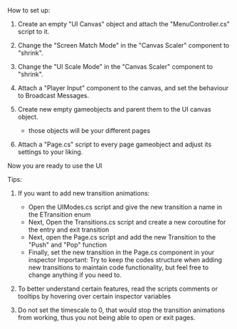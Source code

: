 How to set up:
1. Create an empty "UI Canvas" object and attach the "MenuController.cs" script to it.

2. Change the "Screen Match Mode" in the "Canvas Scaler" component to "shrink".
3. Change the "UI Scale Mode" in the "Canvas Scaler" component to "shrink".

4. Attach a "Player Input" component to the canvas, and set the behaviour to Broadcast Messages.

5. Create new empty gameobjects and parent them to the UI canvas object.
	- those objects will be your different pages

6. Attach a "Page.cs" script to every page gameobject and adjust its settings to your liking.

Now you are ready to use the UI

Tips:
1. If you want to add new transition animations:
	- Open the UIModes.cs script and give the new transition a name in the ETransition enum
	- Next, Open the Transitions.cs script and create a new coroutine for the entry and exit transition
	- Next, open the Page.cs script and add the new Transition to the "Push" and "Pop" function
	- Finally, set the new transition in the Page.cs component in your inspector
Important: Try to keep the codes structure when adding new transitions to maintain code functionality, but feel free to change anything if you need to.

2. To better understand certain features, read the scripts comments or tooltips by hovering over certain inspector variables

3. Do not set the timescale to 0, that would stop the transition animations from working, thus you not being able to open or exit pages.